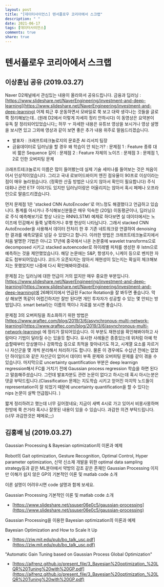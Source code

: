 ```yaml
---
layout: post
title: "[데이터사이언스] 텐서플로우 코리아에서 스크랩"
description: " "
date: 2021-06-17
tags: [데이터사이언스]
comments: true
share: true
---
```


# 텐서플로우 코리아에서 스크랩

## 이상훈님 공유 (2019.03.27)

Naver D2채널에서 관심있는 내용이 올라와서 공유드립니다. 금융과 딥러닝 : [https://www.slideshare.net/NaverEngineering/investment-and-deep-learning](https://www.slideshare.net/NaverEngineering/investment-and-deep-learning)
어제 퇴근 후 운동하면서 모바일로 쭉 보고 대략 생각나는 것들을 글로 쭉 정리해놨는데.. (원래 D2에서 이렇게 자세히 정리 안하시다) 이 동영상은 요약본이 유독 잘 정리되어있었습니다;; 허무 ㅜ
자세한 내용은 유튜브 영상을 보시거나 영상 설명을 보시면 있고 그외애 영상과 같이 보면 좋은 추가 내용 위주로 말씀드리겠습니다.

* 발표자 : 크래프트테크놀로지의 문효준 AI 리서치 팀장
* 금융데이터로 딥러닝을 할 경우 왜 학습이 안 되는가?
: 문제점 1 : Feature 종류 대비 짧은 Sequence 길이
: 문제점 2 : Feature 자체의 노이즈
: 문제점 3 : 문제점 1, 2로 인한 오버피팅 문제

크래프트테크놀로지 이름은 많이 들어봤는데 실제 기술 세미나를 들어보는 것은 처음이어서 인상적이었습니다. 그리고 국내 로보어드바이저 엔진 점유율이 90프로 이상이라는 점이 매우 놀라웠습니다. (정확한 산출 방법은 나오지 않아서 확인이 필요합니다) 주식 대회나 관련 ETF 이야기도 있지만 딥러닝이랑은 어울리지는 않아서 혹시 페메나 오프라인으로 말씀드리겠습니다.

먼저 문제점 1은 'stacked CNN AutoEncoder'로 어느정도 해결했다고 언급하고 있습니다. 통계를 아시거나 주식해보신분들은 매우 익숙한 (20일) 이동평균이나, 딥러닝으로 주식 예측해보기로 항상 나오는 RNN(LSTM) 예제로 하다보면 실 데이터에서는 노이즈에 민감해서 들쭉 날쭉하거나 후행 현상이 나타납니다. 그래서 stacked CNN AutoEncoder을 사용해서 데이터 전처리 한 후 기존 네트워크랑 연결하여 denoising한 결과를 예측모델로 넘길 수 있었다고 합니다. 이러한 방법은 크래프트테크놀로지에서 처음 발명한 기법은 아니고 17년에 중국에서 나온 논문중에 wavelet transforms으로 decomposed 시키고 stacked autoencoder로 하이레벨 피처를 생성한 후 lstm으로 예측하는 것을 제안했었습니다. 해당 논문에는 S&P, 항생지수, 니케이 등으로 벤치한 자료도 첨부되어있습니다. 코드가 오픈되지는 않아서 재현성이 있는지는 확실히 체크해보지는 못했었지만 나중에 다시 확인해봐야겠네요.

문제점 2는 딥러닝에 대한 언급이 거의 없지만 매우 중요한 부분입니다. [https://www.slideshare.net/NaverEngineering/investment-and-deep-learning](https://www.slideshare.net/NaverEngineering/investment-and-deep-learning)에 26페이지에서 언급된 Factor Rotation을 잘 봐두면 좋습니다. 막상 해보면 똑같이 어렵긴하지만 잘만 된다면 개인 투자자가 성공할 수 있는 몇 안되는 방법입니다. smart beta라는 이름의 책이나 자료를 보시면 좋습니다.

문제점 3의 오버피팅을 최소화하기 위한 방법은 [https://www.qraftec.com/blog/2019/3/6/asynchronous-multi-network-learning](https://www.qraftec.com/blog/2019/3/6/asynchronous-multi-network-learning) 에 정리가 잘되어있습니다. 이 부분도 재현성을 확인해봐야하고 사람마다 기법이 달라질 수는 있을듯 합니다. 유사한 사례들은 종종있는데 위처럼 아예 학습할때부터 앙상블이나 강화학습 등으로 최적을 찾아내기도 하고, 시계열 요소를 자르거나 자산군을 몇 개씩 분리해서 처리하기도 합니다. 물론 이 경우에도 수십년 전에는 없었던 하이일드와 같은 자산군이 없어서 데이터 부족 문제와 오버피팅 문제를 같이 겪을 수 있습니다.
마지막으로 uncertainty quantification 부분은 deep learnign regression해서 FC를 거치기 전에 Gaussian process regression 학습을 하면 된다고 말씀해주셨습니다. 그런데 발표자분도 관련 논문이 없다고 하시는데 혹시 아시는분은 댓글 부탁드립니다.(Classification 문제는 지도학습 시키고 얻어진 마지막 노드들이 representation이 잘 되었기 때문에 uncertainty quantification을 할 수 있다는 nips 논문이 살짝 언급됩니다. )

짧게 정리하려고 했는데 너무 길어졌네요; 지금이 새벽 4시로 가고 있어서 비몽사몽하며 한방에 쭉 쓴거라 혹시나 잘못된 내용이 있을 수 있습니다. 과감한 의견 부탁드립니다.(너무 과감한것은 페메로;;;)

## 김홍배 님 (2019.03.27)

Gaussian Processing & Bayesian optimization의 이론과 예제

Robot의 Gait optimization, Gesture Recognition, Optimal Control, Hyper parameter optimization, 신약 신소재 개발을 위한 optimal data sampling strategy등과 같은 ML분야에서 약방의 감초 같은 존재인 Gaussian Processing 이지만 이해가 쉽지 않은 GP의 기본적인 이론 및 matlab code 소개

이론 설명이 어려우시면 code 설명과 함께 보세요.

Gaussian Processing 기본적인 이론 및 matlab code 소개

* [https://www.slideshare.net/ssuser06e0c5/gaussian-processing](https://www.slideshare.net/ssuser06e0c5/gaussian-processing)

Gaussian Processing을 이용한 Bayesian optimization의 이론과 예제

Bayesian Optimization and How to Scale It Up

* [https://ziw.mit.edu/pub/bo_talk_usc.pdf](https://ziw.mit.edu/pub/bo_talk_usc.pdf)

"Automatic Gain Tuning based on Gaussian Process Global Optimization"

* [https://aifrenz.github.io/present_file/3_Bayesian%20optimization_%20LQR%20Tuning%20with%20GP.pdf](https://aifrenz.github.io/present_file/3_Bayesian%20optimization_%20LQR%20Tuning%20with%20GP.pdf)

